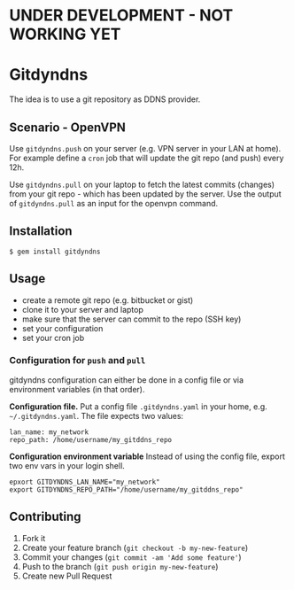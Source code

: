 # UNDER DEVELOPMENT - NOT WORKING YET

# Gitdyndns

The idea is to use a git repository as DDNS provider. 

## Scenario - OpenVPN

Use `gitdyndns.push` on your server (e.g. VPN server in your LAN at home).
For example define a `cron` job that will update the git repo (and push) 
every 12h.

Use `gitdyndns.pull` on your laptop to fetch the latest commits (changes) from
your git repo - which has been updated by the server. Use the output of 
`gitdyndns.pull` as an input for the openvpn command. 

## Installation

    $ gem install gitdyndns

## Usage

* create a remote git repo (e.g. bitbucket or gist)
* clone it to your server and laptop
* make sure that the server can commit to the repo (SSH key)
* set your configuration
* set your cron job

### Configuration for `push` and `pull`

gitdyndns configuration can either be done in a config file or via environment 
variables (in that order).

**Configuration file.**
Put a config file `.gitdyndns.yaml` in your home, e.g. `~/.gitdyndns.yaml`.
The file expects two values:
    
    lan_name: my_network
    repo_path: /home/username/my_gitddns_repo

**Configuration environment variable**
Instead of using the config file, export two env vars in your login shell.

    epxort GITDYNDNS_LAN_NAME="my_network"
    export GITDYNDNS_REPO_PATH="/home/username/my_gitddns_repo"


## Contributing

1. Fork it
2. Create your feature branch (`git checkout -b my-new-feature`)
3. Commit your changes (`git commit -am 'Add some feature'`)
4. Push to the branch (`git push origin my-new-feature`)
5. Create new Pull Request
